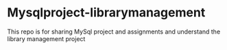 # Mysqlproject-librarymanagement



This repo is for sharing MySql project and assignments and understand the library management project
